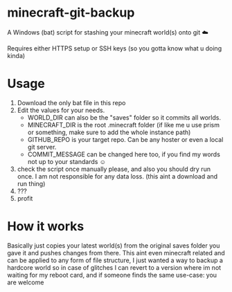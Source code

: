 # minecraft-git-backup
A Windows (bat) script for stashing your minecraft world(s) onto git ☁️

Requires either HTTPS setup or SSH keys (so you gotta know what u doing kinda)

# Usage
1. Download the only bat file in this repo
2. Edit the values for your needs.
   - WORLD_DIR can also be the "saves" folder so it commits all worlds.
   - MINECRAFT_DIR is the root .minecraft folder (if like me u use prism or something, make sure to add the whole instance path)
   - GITHUB_REPO is your target repo. Can be any hoster or even a local git server.
   - COMMIT_MESSAGE can be changed here too, if you find my words not up to your standards ☺️
3. check the script once manually please, and also you should dry run once. I am not responsible for any data loss. (this aint a download and run thing)
4. ???
5. profit

# How it works

Basically just copies your latest world(s) from the original saves folder you gave it and pushes changes from there. 
This aint even minecraft related and can be applied to any form of file structure, 
I just wanted a way to backup a hardcore world so in case of glitches I can revert to a version where im not waiting for my reboot card, and if someone finds the same use-case: you are welcome
